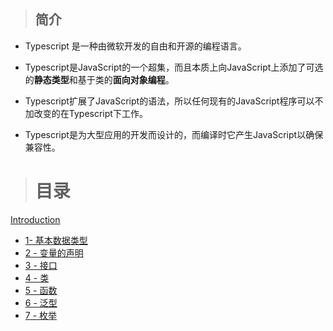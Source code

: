 > ## 简介

* Typescript 是一种由微软开发的自由和开源的编程语言。

* Typescript是JavaScript的一个超集，而且本质上向JavaScript上添加了可选的**静态类型**和基于类的**面向对象编程**。

* Typescript扩展了JavaScript的语法，所以任何现有的JavaScript程序可以不加改变的在Typescript下工作。

* Typescript是为大型应用的开发而设计的，而编译时它产生JavaScript以确保兼容性。

> # 目录

[Introduction](README.md)

* [1- 基本数据类型](1-ji-ben-shu-ju-lei-xing.md)   
* [2 - 变量的声明](2-bian-liang-de-sheng-ming.md) 
* [3 - 接口](3-jie-kou.md)
* [4 - 类](4-lei.md)
* [5 - 函数](5-han-shu.md)
* [6 - 泛型](6-fan-xing.md)
* [7 - 枚举](7-mei-ju.md)



